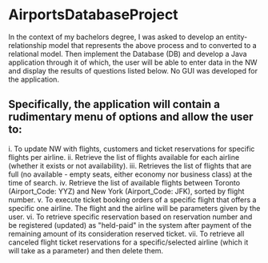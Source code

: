 # AirportsDatabaseProject

In the context of my bachelors degree, I was asked to develop an entity-relationship model that represents the above process and to
converted to a relational model. 
Then implement the Database (DB) and develop a Java application through it
of which, the user will be able to enter data in the NW and display the results of
questions listed below. No GUI was developed for the application.

## Specifically, the application will contain a rudimentary menu of options and allow the user to:

i. To update NW with flights, customers and ticket reservations for specific flights per
airline.
ii. Retrieve the list of flights available for each airline (whether it exists or not
availability).
iii. Retrieves the list of flights that are full (no available - empty seats, either
economy nor business class) at the time of search.
iv. Retrieve the list of available flights between Toronto (Airport_Code: YYZ) and
New York (Airport_Code: JFK), sorted by flight number.
v. To execute ticket booking orders of a specific flight that offers a specific one
airline. The flight and the airline will be parameters given by the user.
vi. To retrieve specific reservation based on reservation number and be registered (updated) as
"held-paid" in the system after payment of the remaining amount of its consideration
reserved ticket.
vii. To retrieve all canceled flight ticket reservations for a specific/selected
airline (which it will take as a parameter) and then delete them.